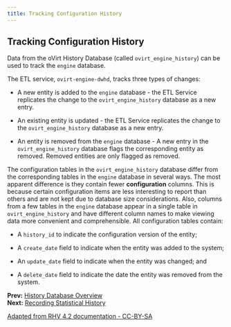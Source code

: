 ```yaml
---
title: Tracking Configuration History
---
```


## Tracking Configuration History

Data from the oVirt History Database (called `ovirt_engine_history`) can be used to track the `engine` database.

The ETL service, `ovirt-engine-dwhd`, tracks three types of changes:

* A new entity is added to the `engine` database - the ETL Service replicates the change to the `ovirt_engine_history` database as a new entry.

* An existing entity is updated - the ETL Service replicates the change to the `ovirt_engine_history` database as a new entry.

* An entity is removed from the `engine` database - A new entry in the `ovirt_engine_history` database flags the corresponding entity as removed. Removed entities are only flagged as removed.

The configuration tables in the `ovirt_engine_history` database differ from the corresponding tables in the `engine` database in several ways. The most apparent difference is they contain fewer **configuration** columns. This is because certain configuration items are less interesting to report than others and are not kept due to database size considerations. Also, columns from a few tables in the `engine` database appear in a single table in `ovirt_engine_history` and have different column names to make viewing data more convenient and comprehensible. All configuration tables contain:

* A `history_id` to indicate the configuration version of the entity;

* A `create_date` field to indicate when the entity was added to the system;

* An `update_date` field to indicate when the entity was changed; and

* A `delete_date` field to indicate the date the entity was removed from the system.

**Prev:** [History Database Overview](History_Database_Overview)<br>
**Next:** [Recording Statistical History](Recording_statistical_history)

 [Adapted from RHV 4.2 documentation - CC-BY-SA](https://access.redhat.com/documentation/en-us/red_hat_virtualization/4.2/html/data_warehouse_guide/tracking_configuration_history)
